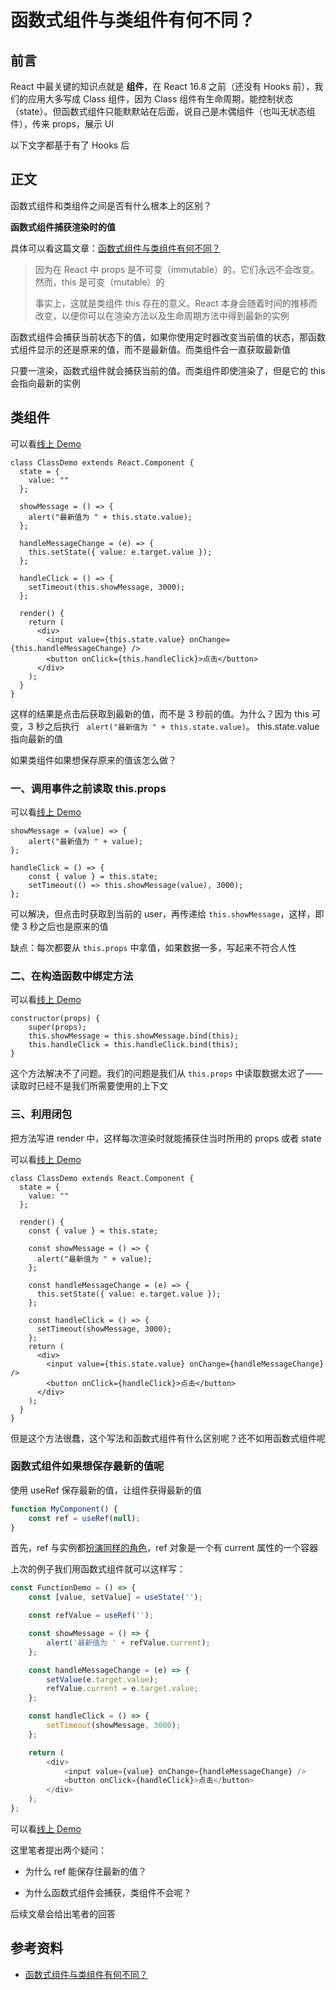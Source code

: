# 函数式组件与类组件有何不同？

## 前言

React 中最关键的知识点就是 **组件**，在 React 16.8 之前（还没有 Hooks 前），我们的应用大多写成 Class 组件，因为 Class 组件有生命周期，能控制状态（state）。但函数式组件只能默默站在后面，说自己是木偶组件（也叫无状态组件），传来 props，展示 UI

以下文字都基于有了 Hooks 后

## 正文

函数式组件和类组件之间是否有什么根本上的区别？

**函数式组件捕获渲染时的值**

具体可以看这篇文章：[函数式组件与类组件有何不同？](https://overreacted.io/zh-hans/how-are-function-components-different-from-classes/)

> 因为在 React 中 props 是不可变（immutable）的，它们永远不会改变。然而，this 是可变（mutable）的
>
> 事实上，这就是类组件 this 存在的意义。React 本身会随着时间的推移而改变，以便你可以在渲染方法以及生命周期方法中得到最新的实例

函数式组件会捕获当前状态下的值，如果你使用定时器改变当前值的状态，那函数式组件显示的还是原来的值，而不是最新值。而类组件会一直获取最新值

只要一渲染，函数式组件就会捕获当前的值。而类组件即使渲染了，但是它的 this 会指向最新的实例

## 类组件

可以看[线上 Demo](https://codesandbox.io/s/function-components-different-from-classes-2dligb?file=/src/ClassDemo.js:0-551)

```react
class ClassDemo extends React.Component {
  state = {
    value: ""
  };

  showMessage = () => {
    alert("最新值为 " + this.state.value);
  };

  handleMessageChange = (e) => {
    this.setState({ value: e.target.value });
  };

  handleClick = () => {
    setTimeout(this.showMessage, 3000);
  };

  render() {
    return (
      <div>
        <input value={this.state.value} onChange={this.handleMessageChange} />
        <button onClick={this.handleClick}>点击</button>
      </div>
    );
  }
}
```

这样的结果是点击后获取到最新的值，而不是 3 秒前的值。为什么？因为 this 可变，3 秒之后执行 ` alert("最新值为 " + this.state.value)`。 this.state.value 指向最新的值

如果类组件如果想保存原来的值该怎么做？

### 一、调用事件之前读取 this.props

可以看[线上 Demo](https://codesandbox.io/s/function-components-different-from-classes-2dligb?file=/src/ClassDemo2.js:0-592)

```react
showMessage = (value) => {
    alert("最新值为 " + value);
};

handleClick = () => {
    const { value } = this.state;
    setTimeout(() => this.showMessage(value), 3000);
};
```

可以解决，但点击时获取到当前的 user，再传递给 `this.showMessage`，这样，即使 3 秒之后也是原来的值

缺点：每次都要从 `this.props` 中拿值，如果数据一多，写起来不符合人性

### 二、在构造函数中绑定方法

可以看[线上 Demo](https://codesandbox.io/s/function-components-different-from-classes-2dligb?file=/src/ClassDemo3.js)

```react
constructor(props) {
    super(props);
    this.showMessage = this.showMessage.bind(this);
    this.handleClick = this.handleClick.bind(this);
}
```

这个方法解决不了问题。我们的问题是我们从 `this.props` 中读取数据太迟了—— 读取时已经不是我们所需要使用的上下文

### 三、利用闭包

把方法写进 render 中，这样每次渲染时就能捕获住当时所用的 props 或者 state

可以看[线上 Demo](https://codesandbox.io/s/function-components-different-from-classes-2dligb?file=/src/ClassDemo4.js:104-565)

```react
class ClassDemo extends React.Component {
  state = {
    value: ""
  };

  render() {
    const { value } = this.state;

    const showMessage = () => {
      alert("最新值为 " + value);
    };

    const handleMessageChange = (e) => {
      this.setState({ value: e.target.value });
    };

    const handleClick = () => {
      setTimeout(showMessage, 3000);
    };
    return (
      <div>
        <input value={this.state.value} onChange={handleMessageChange} />
        <button onClick={handleClick}>点击</button>
      </div>
    );
  }
}
```

但是这个方法很蠢，这个写法和函数式组件有什么区别呢？还不如用函数式组件呢

### 函数式组件如果想保存最新的值呢

使用 useRef 保存最新的值，让组件获得最新的值

```js
function MyComponent() {
    const ref = useRef(null);
}
```

首先，ref 与实例都[扮演同样的角色](https://zh-hans.reactjs.org/docs/hooks-faq.html#is-there-something-like-instance-variables)，ref 对象是一个有 current 属性的一个容器

上次的例子我们用函数式组件就可以这样写：

```js
const FunctionDemo = () => {
    const [value, setValue] = useState('');

    const refValue = useRef('');

    const showMessage = () => {
        alert('最新值为 ' + refValue.current);
    };

    const handleMessageChange = (e) => {
        setValue(e.target.value);
        refValue.current = e.target.value;
    };

    const handleClick = () => {
        setTimeout(showMessage, 3000);
    };

    return (
        <div>
            <input value={value} onChange={handleMessageChange} />
            <button onClick={handleClick}>点击</button>
        </div>
    );
};
```

可以看[线上 Demo](https://codesandbox.io/s/function-components-different-from-classes-2dligb?file=/src/FunctionDemo2.js)

这里笔者提出两个疑问：

-   为什么 ref 能保存住最新的值？

-   为什么函数式组件会捕获，类组件不会呢？

后续文章会给出笔者的回答

## 参考资料

-   [函数式组件与类组件有何不同？](https://overreacted.io/zh-hans/how-are-function-components-different-from-classes/)
